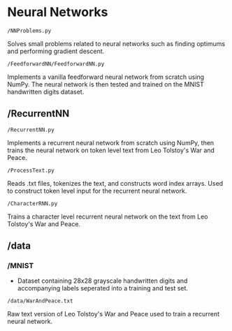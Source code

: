 # Neural Networks

`/NNProblems.py`

Solves small problems related to neural networks such as finding optimums and performing gradient descent.

`/FeedforwardNN/FeedforwardNN.py`

Implements a vanilla feedforward neural network from scratch using NumPy. The neural network is then tested and trained on the MNIST handwritten digits dataset.

## /RecurrentNN

`/RecurrentNN.py`

Implements a recurrent neural network from scratch using NumPy, then trains the neural network on token level text from Leo Tolstoy's War and Peace.

`/ProcessText.py` 

Reads .txt files, tokenizes the text, and constructs word index arrays. Used to construct token level input for the recurrent neural network.

`/CharacterRNN.py`

Trains a character level recurrent neural network on the text from Leo Tolstoy's War and Peace.

## /data

### /MNIST

* Dataset containing 28x28 grayscale handwritten digits and accompanying labels seperated into a training and test set. 

`/data/WarAndPeace.txt` 

Raw text version of Leo Tolstoy's War and Peace used to train a recurrent neural network.